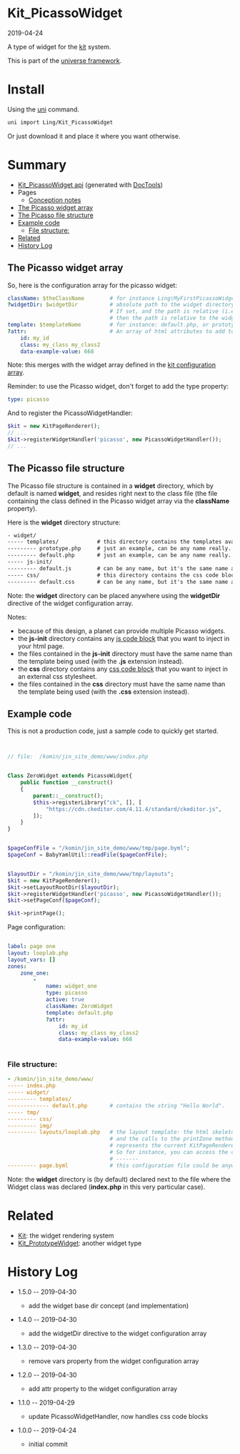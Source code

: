 Kit_PicassoWidget
===========
2019-04-24



A type of widget for the [kit](https://github.com/lingtalfi/Kit) system.


This is part of the [universe framework](https://github.com/karayabin/universe-snapshot).


Install
==========
Using the [uni](https://github.com/lingtalfi/universe-naive-importer) command.
```bash
uni import Ling/Kit_PicassoWidget
```

Or just download it and place it where you want otherwise.






Summary
===========
- [Kit_PicassoWidget api](https://github.com/lingtalfi/Kit_PicassoWidget/blob/master/doc/api/Ling/Kit_PicassoWidget.md) (generated with [DocTools](https://github.com/lingtalfi/DocTools))
- Pages
    - [Conception notes](https://github.com/lingtalfi/Kit_PicassoWidget/blob/master/doc/pages/conception-notes.md)  
- [The Picasso widget array](#the-picasso-widget-array)
- [The Picasso file structure](#the-picasso-file-structure)
- [Example code](#example-code)
    - [File structure:](#file-structure)
- [Related](#related)    
- [History Log](#history-log)



The Picasso widget array
----------

So, here is the configuration array for the picasso widget:

```yaml
className: $theClassName        # for instance Ling\MyFirstPicassoWidget\MyFirstPicassoWidget 
?widgetDir: $widgetDir          # absolute path to the widget directory. If not set, the widget directory is a directory named "widget" found next to the file containing the widget class.
                                # If set, and the path is relative (i.e. not starting with a slash),
                                # then the path is relative to the widgetBaseDir (set using the setWidgetBaseDir method of the PicassoWidgetHandler class)
template: $templateName         # for instance: default.php, or prototype.php. This is the path to the template file, relative to the $widgetDir/templates directory 
?attr:                          # An array of html attributes to add to the widget's outer tag
    id: my_id
    class: my_class my_class2
    data-example-value: 668

``` 


Note: this merges with the widget array defined in the [kit configuration array](https://github.com/lingtalfi/Kit#the-kit-configuration-array).


Reminder: to use the Picasso widget, don't forget to add the type property:
 
```yaml
type: picasso
```

And to register the PicassoWidgetHandler:


```php
$kit = new KitPageRenderer();
// ...
$kit->registerWidgetHandler('picasso', new PicassoWidgetHandler());
// ...
```



The Picasso file structure
----------

The Picasso file structure is contained in a **widget** directory, which by default is named **widget**, and resides right next to the class file (the
file containing the class defined in the Picasso widget array via the **className** property).

Here is the **widget** directory structure:

```txt
- widget/
----- templates/            # this directory contains the templates available to this widget
--------- prototype.php     # just an example, can be any name really...
--------- default.php       # just an example, can be any name really...
----- js-init/
--------- default.js        # can be any name, but it's the same name as a template
----- css/                  # this directory contains the css code blocks to add to the chosen template
--------- default.css       # can be any name, but it's the same name as a template
```


Note: the **widget** directory can be placed anywhere using the **widgetDir** directive of the widget configuration array.


Notes:
- because of this design, a planet can provide multiple Picasso widgets.
- the **js-init** directory contains any [js code block](https://github.com/lingtalfi/HtmlPageTools/blob/master/doc/api/Ling/HtmlPageTools/Copilot/HtmlPageCopilot.md#property-jsCodeBlocks) that you want to inject in your html page.
- the files contained in the **js-init** directory must have the same name than the template being used (with the **.js** extension instead).
- the **css** directory contains any [css code block](https://github.com/lingtalfi/HtmlPageTools/blob/master/doc/api/Ling/HtmlPageTools/Copilot/HtmlPageCopilot.md#property-cssCodeBlocks) that you want to inject in an external css stylesheet.
- the files contained in the **css** directory must have the same name than the template being used (with the **.css** extension instead).




Example code
---------

This is not a production code, just a sample code to quickly get started.

 

```php


// file:  /komin/jin_site_demo/www/index.php


Class ZeroWidget extends PicassoWidget{
    public function __construct()
    {
        parent::__construct();
        $this->registerLibrary("ck", [], [
            "https://cdn.ckeditor.com/4.11.4/standard/ckeditor.js",
        ]);
    }
}


$pageConfFile = "/komin/jin_site_demo/www/tmp/page.byml";
$pageConf = BabyYamlUtil::readFile($pageConfFile);


$layoutDir = "/komin/jin_site_demo/www/tmp/layouts";
$kit = new KitPageRenderer();
$kit->setLayoutRootDir($layoutDir);
$kit->registerWidgetHandler('picasso', new PicassoWidgetHandler());
$kit->setPageConf($pageConf);

$kit->printPage();
```

Page configuration:

```yaml

label: page one
layout: looplab.php
layout_vars: []
zones:
    zone_one:
        -
            name: widget_one
            type: picasso
            active: true
            className: ZeroWidget
            template: default.php
            ?attr:
                id: my_id
                class: my_class my_class2
                data-example-value: 668
                
```


### File structure:


```yaml
- /komin/jin_site_demo/www/
----- index.php
----- widget/
--------- templates/
------------- default.php       # contains the string "Hello World".
----- tmp/
--------- css/
--------- img/              
--------- layouts/looplab.php   # the layout template: the html skeleton of the page, it contains the top and bottom part,
                                # and the calls to the printZone method. The $this variable inside this file
                                # represents the current KitPageRenderer instance.
                                # So for instance, you can access the copilot using $this->copilot
                                # -------
--------- page.byml             # this configuration file could be anywhere else really
```


Note: the **widget** directory is (by default) declared next to the file where the
Widget class was declared (**index.php** in this very particular case).



Related
========

- [Kit](https://github.com/lingtalfi/Kit): the widget rendering system 
- [Kit_PrototypeWidget](https://github.com/lingtalfi/Kit_PrototypeWidget): another widget type


History Log
=============

- 1.5.0 -- 2019-04-30

    - add the widget base dir concept (and implementation)
    
- 1.4.0 -- 2019-04-30

    - add the widgetDir directive to the widget configuration array
    
- 1.3.0 -- 2019-04-30

    - remove vars property from the widget configuration array
    
- 1.2.0 -- 2019-04-30

    - add attr property to the widget configuration array
    
- 1.1.0 -- 2019-04-29

    - update PicassoWidgetHandler, now handles css code blocks
    
- 1.0.0 -- 2019-04-24

    - initial commit